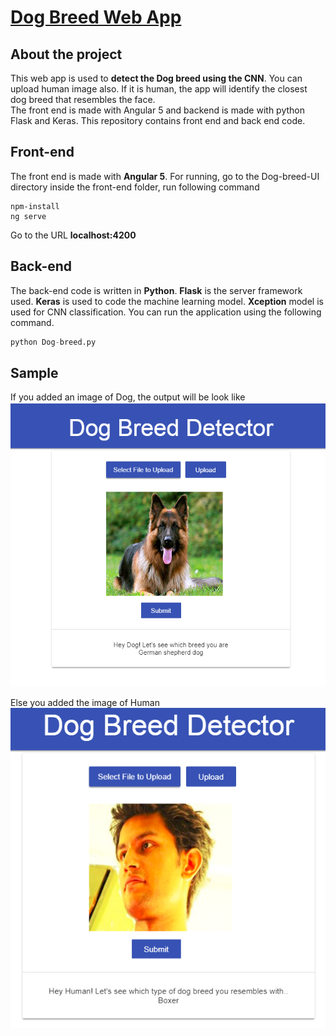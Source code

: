 
# [Dog Breed Web App](https://github.com/govinsprabhu/dog-breed-webapp/) 

## About the project

  This web app is used to **detect the Dog breed using the CNN**. You can upload human image also. If it is human, the app will identify the closest dog breed that resembles the face.   
  The front end is made with Angular 5 and backend is made with python Flask and Keras. This repository contains front end and back end code.

## Front-end

 The front end is made with **Angular 5**. For running, go to the Dog-breed-UI directory inside the front-end folder, run following command
 
```nodejs
npm-install
ng serve
```
Go to the URL **localhost:4200**

## Back-end
 
 The back-end code is written in **Python**. **Flask** is the server framework used. **Keras** is used to code the machine learning model. **Xception** model is used for CNN classification. You can run the application using the following command.

```python
python Dog-breed.py
```

## Sample
 If you added an image of Dog, the output will be look like
![alt text](https://github.com/govinsprabhu/dog-breed-webapp/blob/master/images/dog.png)
 
 Else you added the image of Human
 ![alt text](https://github.com/govinsprabhu/dog-breed-webapp/blob/master/images/human.png)
